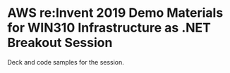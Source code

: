 # AWS re:Invent 2019 Demo Materials for WIN310 Infrastructure as .NET Breakout Session

Deck and code samples for the session.
